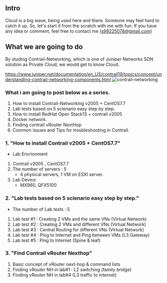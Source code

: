 ## Intro

 Cloud is a big wave, being used here and there.
 Someone may feel hard to catch it up.
 So, let's start it from the scratch with me with fun.
 If you have any idea or comment, feel free to contact me (s99225078@gmail.com)


## What we are going to do

 By studing Contrail-Networking, which is one of Juniper Networks SDN solution as Private Cloud, 
 we would get to know Cloud.

 https://www.juniper.net/documentation/en_US/contrail19/topics/concept/understanding-contrail-networking-components.html
![contrail-networking](https://user-images.githubusercontent.com/33049747/111874212-79d66600-89d7-11eb-8f9f-36dec17b4e76.png)

 ### What i am going to post below as a series.
   1. How to install Contrail-Networking v2005 + CentOS7.7
   2. Lab tests based on 5 scienario easy step by step.
   3. How to install RedHat Open Stack13 + contrail v2005
   4. Docker network.
   5. Finding contrail vRouter NextHop  
   6. Common issues and Tips for troubleshooting in Contrail.


 ### 1. "How to install Contrail v2005 + CentOS7.7"
    
   * Lab Envrionment  
   1. Contrail v2005 , CentOS7.7
   2. The number of servers : 5
      - 4 physical servers, 1 VM on ESXI server.
   3. Lab Device
      - MX960, QFX5100     

 ### 2. "Lab tests based on 5 scienario easy step by step."

   * The number of Lab tests : 5
   1. Lab test #1 : Creating 2 VMs and the same VNs (Virtual Network) 
   2. Lab test #2 : Creating 2 VMs and different VNs (Virtual Network)
   3. Lab test #3 : Central Routing for different VNs (Virtual Network) 
   4. Lab test #4 : Ping to Internet and Ping between VMs (L3 Gateway) 
   5. Lab test #5 : Ping to Internet (Spine & leaf) 

 ### 3. "Find Contrail vRouter Nexthop"

   1. Basic concept of vRouter next-hop & command lists
   2. Finding vRouter NH in lab#1 : L2 switching (family bridge)
   3. Finding vRouter NH in lab#4 (L3 traffic to internet)